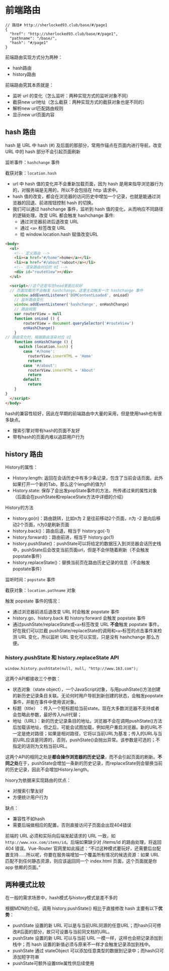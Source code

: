 # 前端路由

```JS
// 路径# http://sherlocked93.club/base/#/page1
{
  "href": "http://sherlocked93.club/base/#/page1",
  "pathname": "/base/",
  "hash": "#/page1"
}
```

前端路由实现方式分为两种：

* hash路由
* history路由

前端路由究其本质就是：

* 监听 url 的变化（怎么监听：两种实现方式的监听对象不同）
* 截获new url地址（怎么截获：两种实现方式的截获对象也是不同的）
* 解析new url匹配路由规则
* 显示new url页面内容

## hash 路由

hash 是 URL 中 hash (#) 及后面的那部分，常用作锚点在页面内进行导航，改变 URL 中的 hash 部分不会引起页面刷新

监听事件：`hashchange` 事件

截获对象：`location.hash`

* url 中 hash 值的变化并不会重新加载页面，因为 hash 是用来指导浏览器行为的，对服务端是无用的，所以不会包括在 http 请求中。
* hash 值的改变，都会在浏览器的访问历史中增加一个记录，也就是能通过浏览器的回退、前进按钮控制 hash 的切换。
* 我们可以通过 hashchange 事件，监听到 hash 值的变化，从而响应不同路径的逻辑处理。改变 URL 都会触发 hashchange 事件:
  * 通过浏览器前进后退改变 URL
  * 通过 `<a>` 标签改变 URL
  * 给 window.location.hash 赋值改变URL

```HTML
<body>
  <ul>
    <!-- 定义路由 -->
    <li><a href="#/home">home</a></li>
    <li><a href="#/about">about</a></li>
    <!-- 渲染路由对应的 UI -->
    <div id="routeView"></div>
  </ul>

  <script>//这个还是写在head里面比较好
  // 页面加载完不会触发 hashchange，这里主动触发一次 hashchange 事件
    window.addEventListener('DOMContentLoaded', onLoad)
    // 监听路由变化
    window.addEventListener('hashchange', onHashChange)
    // 路由视图
    var routerView = null
    function onLoad () {
        routerView = document.querySelector('#routeView')
        onHashChange()
    }
// 路由变化时，根据路由渲染对应 UI
    function onHashChange () {
      switch (location.hash) {
        case '#/home':
          routerView.innerHTML = 'Home'
          return
        case '#/about':
          routerView.innerHTML = 'About'
          return
        default:
          return
    }
}
  </script>
</body>
```

hash的兼容性较好，因此在早期的前端路由中大量的采用，但是使用hash也有很多缺点。

* 搜索引擎对带有hash的页面不友好
* 带有hash的页面内难以追踪用户行为

## history 路由

History的属性：

* History.length: 返回在会话历史中有多少条记录，包含了当前会话页面。此外如果打开一个新的Tab，那么这个length的值为1
* History.state: 保存了会出发popState事件的方法，所传递过来的属性对象（后面会在pushState和replaceState方法中详细的介绍）

History的方法

* history.go(n)：路由跳转，比如n为 2 是往前移动2个页面，n为 -2 是向后移动2个页面，n为0是刷新页面
* history.back()：路由后退，相当于 history.go(-1)
* history.forward()：路由前进，相当于 history.go(1)
* history.pushState()：pushState可以将给定的数据压入到浏览器会话历史栈中，pushState后会改变当前页面url，但是不会伴随着刷新（不会触发popstate事件）
* history.replaceState()：替换当前页在路由历史记录的信息（不会触发popstate事件）

监听时间：`popstate` 事件

截获对象：`location.pathname` 对象

触发 popstate 事件的情况：

* 通过浏览器前进后退改变 URL 时会触发 popstate 事件
* history.go、history.back 和 history.forward 会触发 popstate 事件
* 通过pushState/replaceState或`<a>`标签改变 URL **不会**触发 popstate 事件。好在我们可以拦截 pushState/replaceState的调用和`<a>`标签的点击事件来检测 URL 变化，所以监听 URL 变化可以实现，只是没有 hashchange 那么方便。

### history.pushState 和 history.replaceState API

```JS
window.history.pushState(null, null, "http://www.163.com");
```

这两个API都接收三个参数：

* 状态对象（state object），一个JavaScript对象，与用pushState()方法创建的新历史记录条目关联。无论何时用户导航到新创建的状态，会触发popstate事件，并能在事件中使用该对象。
* 标题（title） ：传入一个短标题给当前state。现在大多数浏览器不支持或者会忽略此参数，最好传入null代替；
* 地址（URL）：新的历史记录条目的地址。浏览器不会在调用pushState()方法后加载该地址，但之后，可能会试图加载，例如用户重启浏览器。新的URL不一定是绝对路径；如果是相对路径，它将以当前URL为基准；传入的URL与当前URL应该是同源的，否则，pushState()会抛出异常。该参数是可选的；不指定的话则为文档当前URL。

这两个API的相同之处是**都会操作浏览器的历史记录**，而不会引起页面的刷新。**不同之处**在于，pushState会增加一条新的历史记录，而replaceState则会替换当前的历史记录，因此不会增加History.length。

hisory为依据来实现路由的优点：

* 对搜索引擎友好
* 方便统计用户行为

缺点：

* 兼容性不如hash
* 需要后端做相应的配置，否则直接访问子页面会出现404错误

前端的 URL 必须和实际向后端发起请求的 URL 一致，如 `http://www.xxx.com/items/id`。后端如果缺少对 /items/id 的路由处理，将返回 404 错误。Vue-Router 官网里如此描述：“不过这种模式要玩好，还需要后台配置支持……所以呢，你要在服务端增加一个覆盖所有情况的候选资源：如果 URL 匹配不到任何静态资源，则应该返回同一个 index.html 页面，这个页面就是你 app 依赖的页面。”

## 两种模式比较

在一般的需求场景中，hash模式与history模式是差不多的

根据MDN的介绍，调用 history.pushState() 相比于直接修改 hash 主要有以下**优势**：

* pushState 设置的新 URL 可以是与当前URL同源的任意URL；而hash只可修改#后面的部分，故只可设置与当前同文档的URL。
* pushState 设置的新 URL 可以与当前 URL 一模一样，这样也会把记录添加到栈中；而 hash 设置的新值必须与原来不一样才会触发记录添加到栈中。
* pushState 通过 stateObject 可以添加任意类型的数据到记录中；而hash只可添加短字符串
* pushState可额外设置title属性供后续使用
